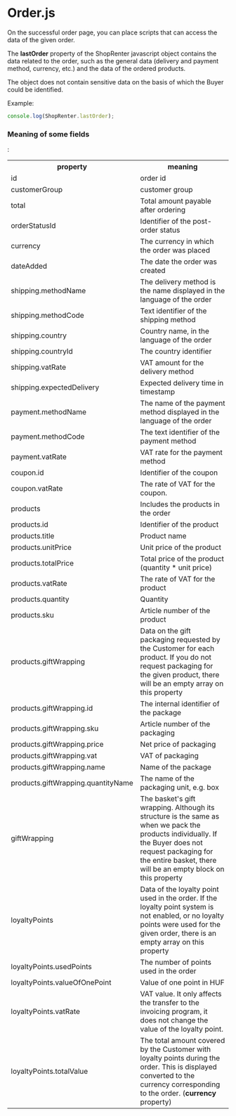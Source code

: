# Order.js

On the successful order page, you can place scripts that can access the data of the given order. 

The **lastOrder** property of the ShopRenter javascript object contains the data related to the order, such as the general data (delivery and payment method, currency, etc.) and the data of the ordered products.

The object does not contain sensitive data on the basis of which the Buyer could be identified.

Example:
```javascript
console.log(ShopRenter.lastOrder);
```

### Meaning of some fields
:

<table> 
    <tr>
        <th>property</th>
        <th>meaning</th>
    </tr>
    <tr>
        <td>id</td>
        <td>order id</td>
    </tr>
    <tr>
        <td>customerGroup</td>
        <td>customer group</td>
    </tr>  
    <tr>
        <td>total</td>
        <td>Total amount payable after ordering</td>
    </tr> 
    <tr>
        <td>orderStatusId</td>
        <td>Identifier of the post-order status</td>
    </tr>
    <tr>
        <td>currency</td>
        <td>The currency in which the order was placed</td>
    </tr>
    <tr>
        <td>dateAdded</td>
        <td>The date the order was created</td>
    </tr>
    <tr>
        <td>shipping.methodName</td>
        <td>The delivery method is the name displayed in the language of the order</td>
    </tr>
    <tr>
        <td>shipping.methodCode</td>
        <td>Text identifier of the shipping method</td>
    </tr>
    <tr>
        <td>shipping.country</td>
        <td>Country name, in the language of the order</td>
    </tr>
    <tr>
        <td>shipping.countryId</td>
        <td>The country identifier</td>
    </tr>
    <tr>
        <td>shipping.vatRate</td>
        <td>VAT amount for the delivery method</td>
    </tr>
    <tr>
        <td>shipping.expectedDelivery</td>
        <td>Expected delivery time in timestamp</td>
    </tr>
    <tr>
        <td>payment.methodName</td>
        <td>The name of the payment method displayed in the language of the order</td>
    </tr>
    <tr>
        <td>payment.methodCode</td>
        <td>The text identifier of the payment method</td>
    </tr>
    <tr>
        <td>payment.vatRate</td>
        <td>VAT rate for the payment method</td>
    </tr>
    <tr>
        <td>coupon.id</td>
        <td>Identifier of the coupon</td>
    </tr>
    <tr>
        <td>coupon.vatRate</td>
        <td>The rate of VAT for the coupon.</td>
    </tr>
    <tr>
        <td>products</td>
        <td>Includes the products in the order</td>
    </tr>
    <tr>
        <td>products.id</td>
        <td>Identifier of the product</td>
    </tr>
    <tr>
        <td>products.title</td>
        <td>Product name</td>
    </tr>
    <tr>
        <td>products.unitPrice</td>
        <td>Unit price of the product</td>
    </tr>
    <tr>
        <td>products.totalPrice</td>
        <td>Total price of the product (quantity * unit price)</td>
    </tr>
    <tr>
        <td>products.vatRate</td>
        <td>The rate of VAT for the product</td>
    </tr>
    <tr>
        <td>products.quantity</td>
        <td>Quantity</td>
    </tr>
    <tr>
        <td>products.sku</td>
        <td>Article number of the product</td>
    </tr>
    <tr>
        <td>products.giftWrapping</td>
        <td>Data on the gift packaging requested by the Customer for each product. If you do not request packaging for the given product, there will be an empty array on this property</td>
    </tr>
    <tr>
        <td>products.giftWrapping.id</td>
        <td>The internal identifier of the package</td>
    </tr>
    <tr>
        <td>products.giftWrapping.sku</td>
        <td>Article number of the packaging</td>
    </tr>
    <tr>
        <td>products.giftWrapping.price</td>
        <td>Net price of packaging</td>
    </tr>
    <tr>
        <td>products.giftWrapping.vat</td>
        <td>VAT of packaging</td>
    </tr>
    <tr>
        <td>products.giftWrapping.name</td>
        <td>Name of the package</td>
    </tr>
    <tr>
        <td>products.giftWrapping.quantityName</td>
        <td>The name of the packaging unit, e.g. box</td>
    </tr>
    <tr>
        <td>giftWrapping</td>
        <td>The basket's gift wrapping. Although its structure is the same as when we pack the products individually. If the Buyer does not request packaging for the entire basket, there will be an empty block on this property</td>
    </tr>
    <tr>
        <td>loyaltyPoints</td>
        <td>Data of the loyalty point used in the order. If the loyalty point system is not enabled, or no loyalty points were used for the given order, there is an empty array on this property</td>
    </tr>
    <tr>
        <td>loyaltyPoints.usedPoints</td>
        <td>The number of points used in the order</td>
    </tr>
    <tr>
        <td>loyaltyPoints.valueOfOnePoint</td>
        <td>Value of one point in HUF</td>
    </tr>
    <tr>
        <td>loyaltyPoints.vatRate</td>
        <td>VAT value. It only affects the transfer to the invoicing program, it does not change the value of the loyalty point.</td>
    </tr>
    <tr>
        <td>loyaltyPoints.totalValue</td>
        <td>The total amount covered by the Customer with loyalty points during the order. This is displayed converted to the currency corresponding to the order. (<strong>currency</strong> property)</td>
    </tr>
</table>
